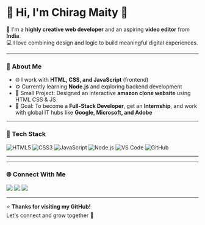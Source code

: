 # 💫 Hi, I'm Chirag Maity 👋

🎨 I'm a **highly creative web developer** and an aspiring **video editor** from **India**.  
💻 I love combining design and logic to build meaningful digital experiences.

---

### 🚀 About Me
- 🌐 I work with **HTML, CSS, and JavaScript** (frontend)
- ⚙️ Currently learning **Node.js** and exploring backend development
- 🧩 Small Project: Designed an interactive **amazon clone website** using HTML CSS & JS
- 🎯 Goal: To become a **Full-Stack Developer**, get an **Internship**, and work with global IT hubs like **Google, Microsoft, and Adobe**

---

### 🧰 Tech Stack
![HTML5](https://img.shields.io/badge/HTML5-E34F26?style=for-the-badge&logo=html5&logoColor=white)
![CSS3](https://img.shields.io/badge/CSS3-1572B6?style=for-the-badge&logo=css3&logoColor=white)
![JavaScript](https://img.shields.io/badge/JavaScript-F7DF1E?style=for-the-badge&logo=javascript&logoColor=black)
![Node.js](https://img.shields.io/badge/Node.js-339933?style=for-the-badge&logo=node-dot-js&logoColor=white)
![VS Code](https://img.shields.io/badge/VS%20Code-0078D4?style=for-the-badge&logo=visual-studio-code&logoColor=white)
![GitHub](https://img.shields.io/badge/GitHub-100000?style=for-the-badge&logo=github&logoColor=white)

---


---

### 🌐 Connect With Me
<p align="left">
<a href="https://www.instagram.com/chirag_.02_?igsh=N3Z4aXUxM21hd3Y5" target="_blank"><img src="https://img.shields.io/badge/Instagram-E4405F?style=for-the-badge&logo=instagram&logoColor=white"/></a>
<a href="https://www.linkedin.com/in/chirag-maity-73724b25a" target="_blank"><img src="https://img.shields.io/badge/LinkedIn-0077B5?style=for-the-badge&logo=linkedin&logoColor=white"/></a>
<a href="mailto:maitychirag@gmail.com"><img src="https://img.shields.io/badge/Gmail-D14836?style=for-the-badge&logo=gmail&logoColor=white"/></a>
</p>

---

⭐ **Thanks for visiting my GitHub!**  
Let's connect and grow together 🚀


